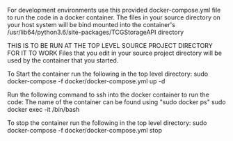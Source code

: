 For development environments use this provided docker-compose.yml file to run the code in a docker container. The files in your source directory on your host system will be bind mounted into the container's /usr/lib64/python3.6/site-packages/TCGStorageAPI directory

THIS IS TO BE RUN AT THE TOP LEVEL SOURCE PROJECT DIRECTORY FOR IT TO WORK Files that you edit in your source project directory will be used by the container that you started.

To Start the container run the following in the top level directory: sudo docker-compose -f docker/docker-compose.yml up -d

Run the following command to ssh into the docker container to run the code: The name of the container can be found using "sudo docker ps" sudo docker exec -it <name of container> /bin/bash

To stop the container run the following in the top level directory: sudo docker-compose -f docker/docker-compose.yml stop

